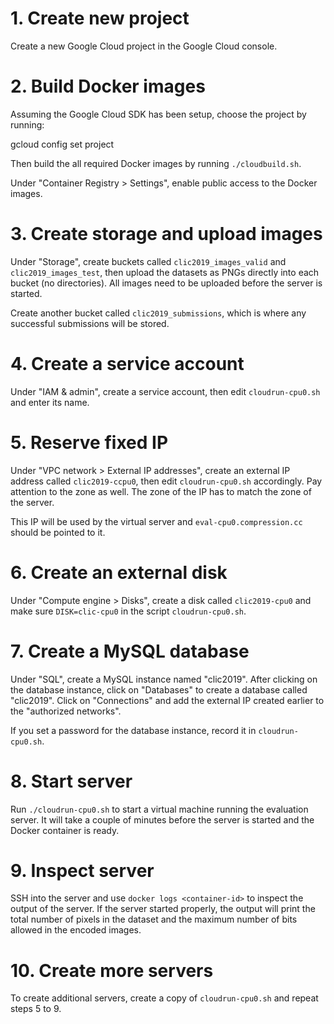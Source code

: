 
# 1. Create new project

Create a new Google Cloud project in the Google Cloud console.

# 2. Build Docker images

Assuming the Google Cloud SDK has been setup, choose the project by running:

  gcloud config set project <project-id>

Then build the all required Docker images by running `./cloudbuild.sh`.

Under "Container Registry > Settings", enable public access to the Docker images.

# 3. Create storage and upload images

Under "Storage", create buckets called `clic2019_images_valid` and `clic2019_images_test`, then upload the
datasets as PNGs directly into each bucket (no directories). All images need to be uploaded before
the server is started.

Create another bucket called `clic2019_submissions`, which is where any successful submissions will be
stored.

# 4. Create a service account

Under "IAM & admin", create a service account, then edit `cloudrun-cpu0.sh` and enter its name.

# 5. Reserve fixed IP

Under "VPC network > External IP addresses", create an external IP address called `clic2019-ccpu0`,
then edit `cloudrun-cpu0.sh` accordingly. Pay attention to the zone as well. The zone of the IP has
to match the zone of the server.

This IP will be used by the virtual server and `eval-cpu0.compression.cc` should be pointed to it.

# 6. Create an external disk

Under "Compute engine > Disks", create a disk called `clic2019-cpu0` and make sure `DISK=clic-cpu0` in
the script `cloudrun-cpu0.sh`.

# 7. Create a MySQL database

Under "SQL", create a MySQL instance named "clic2019". After clicking on the database instance,
click on "Databases" to create a database called "clic2019". Click on "Connections" and add the
external IP created earlier to the "authorized networks".

If you set a password for the database instance, record it in `cloudrun-cpu0.sh`.

# 8. Start server

Run `./cloudrun-cpu0.sh` to start a virtual machine running the evaluation server. It will take
a couple of minutes before the server is started and the Docker container is ready.

# 9. Inspect server

SSH into the server and use `docker logs <container-id>` to inspect the output of the server. If
the server started properly, the output will print the total number of pixels in the dataset and
the maximum number of bits allowed in the encoded images.

# 10. Create more servers

To create additional servers, create a copy of `cloudrun-cpu0.sh` and repeat steps 5 to 9.
